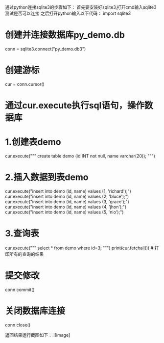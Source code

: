 通过python连接sqlite3的步骤如下：
首先要安装好sqlite3,打开cmd输入sqlite3测试是否可以连接
之后打开python输入以下代码：
import sqlite3

# 创建并连接数据库py_demo.db
conn = sqlite3.connect("py_demo.db3")

# 创建游标
cur = conn.cursor()

# 通过cur.execute执行sql语句，操作数据库
# 1.创建表demo
cur.execute("""
    create table demo (id INT not null, name varchar(20));
""")

# 2.插入数据到表demo
cur.execute("insert into demo (id, name) values (1, 'richard');")
cur.execute("insert into demo (id, name) values (2, 'bluce');")
cur.execute("insert into demo (id, name) values (3, 'grace');")
cur.execute("insert into demo (id, name) values (4, 'jhon');")
cur.execute("insert into demo (id, name) values (5, 'nio');")

# 3.查询表
cur.execute("""
select * from demo where id=3;
""")
print(cur.fetchall())   # 打印所有的查询的结果

# 提交修改
conn.commit()

# 关闭数据库连接
conn.close()

返回结果运行截图如下：
![image]
